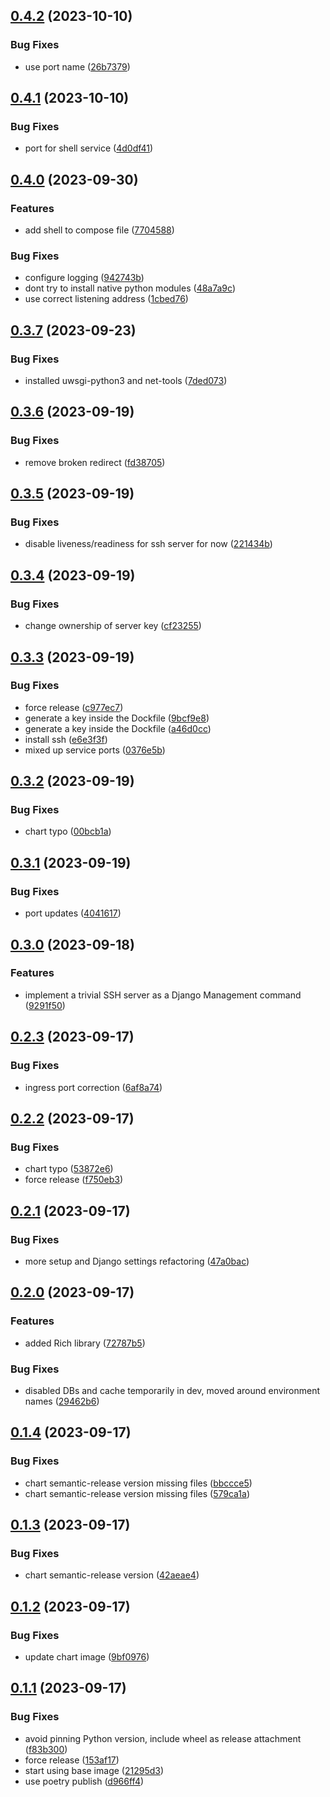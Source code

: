 ## [0.4.2](https://gitlab.com/bubblehouse/termiverse/compare/v0.4.1...v0.4.2) (2023-10-10)


### Bug Fixes

* use port name ([26b7379](https://gitlab.com/bubblehouse/termiverse/commit/26b73791b1a9c2fe4aabf240423eb5688c113a0e))

## [0.4.1](https://gitlab.com/bubblehouse/termiverse/compare/v0.4.0...v0.4.1) (2023-10-10)


### Bug Fixes

* port for shell service ([4d0df41](https://gitlab.com/bubblehouse/termiverse/commit/4d0df4146e895a9ebf5c343861766c01dd8a1a34))

## [0.4.0](https://gitlab.com/bubblehouse/termiverse/compare/v0.3.7...v0.4.0) (2023-09-30)


### Features

* add shell to compose file ([7704588](https://gitlab.com/bubblehouse/termiverse/commit/77045880128cc934bd912e6d5b8c7e0e1d6fc62d))


### Bug Fixes

* configure logging ([942743b](https://gitlab.com/bubblehouse/termiverse/commit/942743b6da1346e0de481624b8c9e69f58584245))
* dont try to install native python modules ([48a7a9c](https://gitlab.com/bubblehouse/termiverse/commit/48a7a9c4b9301d28bad97b6778ccc0d4823aaabb))
* use correct listening address ([1cbed76](https://gitlab.com/bubblehouse/termiverse/commit/1cbed76ac2e888ac29f674052facf1a686589642))

## [0.3.7](https://gitlab.com/bubblehouse/termiverse/compare/v0.3.6...v0.3.7) (2023-09-23)


### Bug Fixes

* installed uwsgi-python3 and net-tools ([7ded073](https://gitlab.com/bubblehouse/termiverse/commit/7ded073f9acb9e965bb98c7eeb9e6edf2c94d2ef))

## [0.3.6](https://gitlab.com/bubblehouse/termiverse/compare/v0.3.5...v0.3.6) (2023-09-19)


### Bug Fixes

* remove broken redirect ([fd38705](https://gitlab.com/bubblehouse/termiverse/commit/fd3870595ee758c17955ac9622c5794ec651a074))

## [0.3.5](https://gitlab.com/bubblehouse/termiverse/compare/v0.3.4...v0.3.5) (2023-09-19)


### Bug Fixes

* disable liveness/readiness for ssh server for now ([221434b](https://gitlab.com/bubblehouse/termiverse/commit/221434bb18b30432707feabbdee4b8ede2de6fb6))

## [0.3.4](https://gitlab.com/bubblehouse/termiverse/compare/v0.3.3...v0.3.4) (2023-09-19)


### Bug Fixes

* change ownership of server key ([cf23255](https://gitlab.com/bubblehouse/termiverse/commit/cf232550c426c054327a8cc4c55bb0f8a36b3c08))

## [0.3.3](https://gitlab.com/bubblehouse/termiverse/compare/v0.3.2...v0.3.3) (2023-09-19)


### Bug Fixes

* force release ([c977ec7](https://gitlab.com/bubblehouse/termiverse/commit/c977ec75a8f3aaaa927918844d97f02aebaac0cd))
* generate a key inside the Dockfile ([9bcf9e8](https://gitlab.com/bubblehouse/termiverse/commit/9bcf9e8646224cce521a0a5ff82974931a4b8e8a))
* generate a key inside the Dockfile ([a46d0cc](https://gitlab.com/bubblehouse/termiverse/commit/a46d0cc8fedb6b631eee8f58f5ea9edd2f686c29))
* install ssh ([e6e3f3f](https://gitlab.com/bubblehouse/termiverse/commit/e6e3f3f2951c630672c05bc2705ef684694d7021))
* mixed up service ports ([0376e5b](https://gitlab.com/bubblehouse/termiverse/commit/0376e5b424edb20e7b35a7085b0c6c58a3f48f77))

## [0.3.2](https://gitlab.com/bubblehouse/termiverse/compare/v0.3.1...v0.3.2) (2023-09-19)


### Bug Fixes

* chart typo ([00bcb1a](https://gitlab.com/bubblehouse/termiverse/commit/00bcb1a218c6353f31a36850fb41c9f29a5cf015))

## [0.3.1](https://gitlab.com/bubblehouse/termiverse/compare/v0.3.0...v0.3.1) (2023-09-19)


### Bug Fixes

* port updates ([4041617](https://gitlab.com/bubblehouse/termiverse/commit/4041617ea99f9e287ab95d429b9d337cdc3e9164))

## [0.3.0](https://gitlab.com/bubblehouse/termiverse/compare/v0.2.3...v0.3.0) (2023-09-18)


### Features

* implement a trivial SSH server as a Django Management command ([9291f50](https://gitlab.com/bubblehouse/termiverse/commit/9291f50ff55ad31c227b974ef42d94152bf278da))

## [0.2.3](https://gitlab.com/bubblehouse/termiverse/compare/v0.2.2...v0.2.3) (2023-09-17)


### Bug Fixes

* ingress port correction ([6af8a74](https://gitlab.com/bubblehouse/termiverse/commit/6af8a743b05b6febdce8ed5501c976839e93ccdc))

## [0.2.2](https://gitlab.com/bubblehouse/termiverse/compare/v0.2.1...v0.2.2) (2023-09-17)


### Bug Fixes

* chart typo ([53872e6](https://gitlab.com/bubblehouse/termiverse/commit/53872e673d68dcff7b57fd5fd2189529805ad559))
* force release ([f750eb3](https://gitlab.com/bubblehouse/termiverse/commit/f750eb3aaef3e1311af394676df3a908bc155c8b))

## [0.2.1](https://gitlab.com/bubblehouse/termiverse/compare/v0.2.0...v0.2.1) (2023-09-17)


### Bug Fixes

* more setup and Django settings refactoring ([47a0bac](https://gitlab.com/bubblehouse/termiverse/commit/47a0bacb129ca7047de78b9e748fd09de9ef0420))

## [0.2.0](https://gitlab.com/bubblehouse/termiverse/compare/v0.1.4...v0.2.0) (2023-09-17)


### Features

* added Rich library ([72787b5](https://gitlab.com/bubblehouse/termiverse/commit/72787b569d4d40b6655537af459e7dfb9d41f115))


### Bug Fixes

* disabled DBs and cache temporarily in dev, moved around environment names ([29462b6](https://gitlab.com/bubblehouse/termiverse/commit/29462b6778b1e17be8e8355ed50837c5d5d0ca93))

## [0.1.4](https://gitlab.com/bubblehouse/termiverse/compare/v0.1.3...v0.1.4) (2023-09-17)


### Bug Fixes

* chart semantic-release version missing files ([bbccce5](https://gitlab.com/bubblehouse/termiverse/commit/bbccce510cbb11a825b95253ee3ee62220732bb9))
* chart semantic-release version missing files ([579ca1a](https://gitlab.com/bubblehouse/termiverse/commit/579ca1a305716b0a97b88b6712e03514cf8e1b1c))

## [0.1.3](https://gitlab.com/bubblehouse/termiverse/compare/v0.1.2...v0.1.3) (2023-09-17)


### Bug Fixes

* chart semantic-release version ([42aeae4](https://gitlab.com/bubblehouse/termiverse/commit/42aeae49fa500b11333ecc2b9568429980916ebe))

## [0.1.2](https://gitlab.com/bubblehouse/termiverse/compare/v0.1.1...v0.1.2) (2023-09-17)


### Bug Fixes

* update chart image ([9bf0976](https://gitlab.com/bubblehouse/termiverse/commit/9bf0976ae25f28e194ccc5bb713733e5b1772551))

## [0.1.1](https://gitlab.com/bubblehouse/termiverse/compare/v0.1.0...v0.1.1) (2023-09-17)


### Bug Fixes

* avoid pinning Python version, include wheel as release attachment ([f83b300](https://gitlab.com/bubblehouse/termiverse/commit/f83b300be9968fb20c57412868d2c64c87c53b9f))
* force release ([153af17](https://gitlab.com/bubblehouse/termiverse/commit/153af17ebf97acd38fbac0c33ffe3c7afc8cf38d))
* start using base image ([21295d3](https://gitlab.com/bubblehouse/termiverse/commit/21295d3751382b4711e2c2a07d8b3c0fbc248ee9))
* use poetry publish ([d966ff4](https://gitlab.com/bubblehouse/termiverse/commit/d966ff4a2f3ccfc5b48f22009f520df7aa1cede8))
